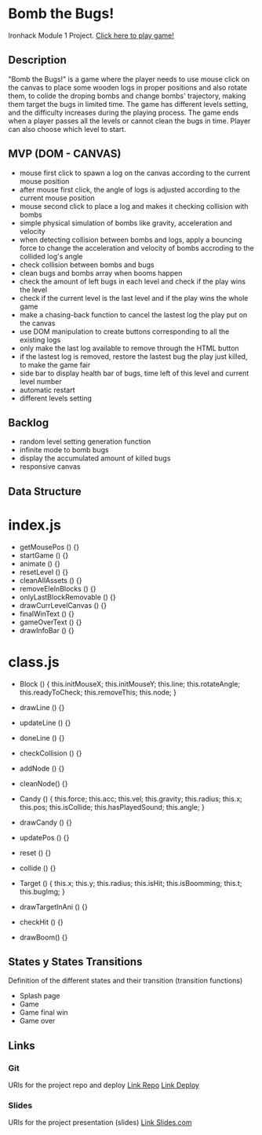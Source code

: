 # Bomb the Bugs!

Ironhack Module 1 Project.
[Click here to play game!](https://raiden-w.github.io/ironhack-m1-project-bomb-bugs/)

## Description

"Bomb the Bugs!" is a game where the player needs to use mouse click on the canvas to place some wooden logs in proper positions and also rotate them, to colide the droping bombs and change bombs' trajectory, making them target the bugs in limited time. The game has different levels setting, and the difficulty increases during the playing process. The game ends when a player passes all the levels or cannot clean the bugs in time. Player can also choose which level to start.

## MVP (DOM - CANVAS)

- mouse first click to spawn a log on the canvas according to the current mouse position
- after mouse first click, the angle of logs is adjusted according to the current mouse position
- mouse second click to place a log and makes it checking collision with bombs
- simple physical simulation of bombs like gravity, acceleration and velocity
- when detecting collision between bombs and logs, apply a bouncing force to change the acceleration and velocity of bombs accroding to the collided log's angle
- check collision between bombs and bugs
- clean bugs and bombs array when booms happen
- check the amount of left bugs in each level and check if the play wins the level
- check if the current level is the last level and if the play wins the whole game
- make a chasing-back function to cancel the lastest log the play put on the canvas
- use DOM manipulation to create buttons corresponding to all the existing logs
- only make the last log available to remove through the HTML button
- if the lastest log is removed, restore the lastest bug the play just killed, to make the game fair
- side bar to display health bar of bugs, time left of this level and current level number
- automatic restart
- different levels setting

## Backlog

- random level setting generation function
- infinite mode to bomb bugs
- display the accumulated amount of killed bugs
- responsive canvas

## Data Structure

# index.js

- getMousePos () {}
- startGame () {}
- animate () {}
- resetLevel () {}
- cleanAllAssets () {}
- removeEleInBlocks () {}
- onlyLastBlockRemovable () {}
- drawCurrLevelCanvas () {}
- finalWinText () {}
- gameOverText () {}
- drawInfoBar () {}

# class.js

- Block () {
  this.initMouseX;
  this.initMouseY;
  this.line;
  this.rotateAngle;
  this.readyToCheck;
  this.removeThis;
  this.node;
  }
- drawLine () {}
- updateLine () {}
- doneLine () {}
- checkCollision () {}
- addNode () {}
- cleanNode() {}

- Candy () {
  this.force;
  this.acc;
  this.vel;
  this.gravity;
  this.radius;
  this.x;
  this.pos;
  this.isCollide;
  this.hasPlayedSound;
  this.angle;
  }
- drawCandy () {}
- updatePos () {}
- reset () {}
- collide () {}

- Target () {
  this.x;
  this.y;
  this.radius;
  this.isHit;
  this.isBoomming;
  this.t;
  this.bugImg;
  }
- drawTargetInAni () {}
- checkHit () {}
- drawBoom() {}

## States y States Transitions

Definition of the different states and their transition (transition functions)

- Splash page
- Game
- Game final win
- Game over

## Links

### Git

URls for the project repo and deploy
[Link Repo](https://github.com/Raiden-W/ironhack-m1-project-bomb-bugs)
[Link Deploy](https://raiden-w.github.io/ironhack-m1-project-bomb-bugs/)

### Slides

URls for the project presentation (slides)
[Link Slides.com](https://docs.google.com/presentation/d/1xmSZOpzc5svv6TI-iY9i7z6ar9isSHLBf5Lq7fNBef4/edit?usp=sharing)
